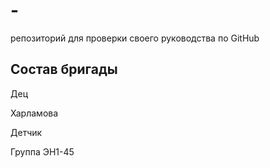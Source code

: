 # -
репозиторий для проверки своего руководства по GitHub

## Состав бригады
Дец

Харламова

Детчик

Группа ЭН1-45
